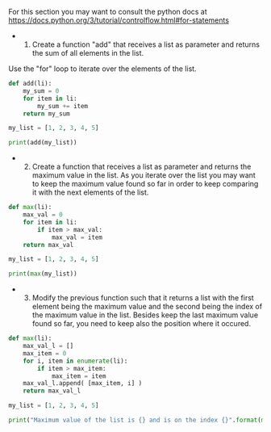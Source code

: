For this section you may want to consult the python docs at https://docs.python.org/3/tutorial/controlflow.html#for-statements

* 1. Create a function "add" that receives a list as parameter and returns the sum of all elements in the list.

Use the "for" loop to iterate over the elements of the list.

```python
def add(li):
    my_sum = 0
    for item in li:
        my_sum += item
    return my_sum

my_list = [1, 2, 3, 4, 5]

print(add(my_list))
```

* 2. Create a function that receives a list as parameter and returns
the maximum value in the list. As you iterate over the list you may
want to keep the maximum value found so far in order to keep
comparing it with the next elements of the list.

```python
def max(li):
    max_val = 0
    for item in li:
        if item > max_val:
            max_val = item
    return max_val

my_list = [1, 2, 3, 4, 5]

print(max(my_list))
```




* 3. Modify the previous function such that it returns a list
with the first element being the maximum value and the second
being the index of the maximum value in the list.
Besides keep the last maximum value found so far,
you need to keep also the position where it occured.

```python
def max(li):
    max_val_l = []
    max_item = 0
    for i, item in enumerate(li):
        if item > max_item:
            max_item = item
    max_val_l.append( [max_item, i] )
    return max_val_l

my_list = [1, 2, 3, 4, 5]

print("Maximum value of the list is {} and is on the index {}".format(max(my_list)[0][0], max(my_list)[0][1]))
```


